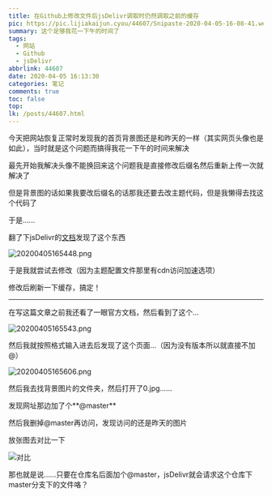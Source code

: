 ```yaml
---
title: 在Github上修改文件后jsDelivr调取时仍然调取之前的缓存
pic: https://pic.lijiakaijun.cyou/44607/Snipaste-2020-04-05-16-08-41.webp
summary: 这个足够我花一下午的时间了
tags:
  - 网站
  - Github
  - jsDelivr
abbrlink: 44607
date: 2020-04-05 16:13:30
categories: 笔记
comments: true
toc: false
top:
lk: /posts/44607.html
---
```

今天把网站恢复正常时发现我的首页背景图还是和昨天的一样（其实网页头像也是如此），当时就是这个问题而搞得我花一下午的时间来解决

<!-- more -->

最先开始我解决头像不能换回来这个问题我是直接修改后缀名然后重新上传一次就解决了

但是背景图的话如果我要改后缀名的话那我还要去改主题代码，但是我懒得去找这个代码了

于是......

翻了下jsDelivr的[文档](https://www.jsdelivr.com/features)发现了这个东西

![20200405165448.png](https://pic.lijiakaijun.cyou/44607/20200405165448.webp)

于是我就尝试去修改（因为主题配置文件那里有cdn访问加速选项）

修改后刷新一下缓存，搞定！

---

在写这篇文章之前我还看了一眼官方文档，然后看到了这个...

![20200405165543.png](https://pic.lijiakaijun.cyou/44607/20200405165543.webp)

然后我就按照格式输入进去后发现了这个页面...（因为没有版本所以就直接不加@）

![20200405165606.png](https://pic.lijiakaijun.cyou/44607/20200405165606.webp)

然后我去找背景图片的文件夹，然后打开了0.jpg......

发现网址那边加了个**@master**

然后我删掉@master再访问，发现访问的还是昨天的图片

放张图去对比一下

![对比](https://pic.lijiakaijun.cyou/44607/Snipaste-2020-04-05-16-08-41.webp)

那也就是说......只要在仓库名后面加个@master，jsDelivr就会请求这个仓库下master分支下的文件咯？